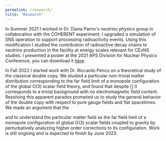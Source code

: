 ```yaml
---
permalink: /research/
title: "Research"
---
```


In Summer 2021 I worked in Dr. Diana Parno's neutrino physics group in
collaboration with the COHERENT experiment. I upgraded a simulation of SNS
operation to support processing radioactivity events. Using this modification I
studied the contribution of radioactive decay chains to neutrino production in
the facility at energy scales relevant for CEvNS studies. I presented a poster
at the 2021 APS Division for Nuclear Physics Conference, you can download it
[here](/files/pdf/ParnoPoster.pdf).

In Fall 2022 I started work with Dr. Riccardo Penco on a theoretical study of
the classical double copy. We studied a particular non-trivial matter
distribution corresponding to the far field limit of a monopole configuration
of the global O(3) scalar field theory, and found that despite [] it
corresponds to a trivial background with no electromagnetic field content.
Resolving this apparent paradox prompted us to study the general behavior of
the double copy with respect to pure gauge fields and flat spacetimes. We made
an argument that the 


and to understand the particular matter field as the far field limit of a
monopole configuration of global O(3) scalar fields coupled to gravity by
perturbatively analyzing higher order corrections to its configuration. Work is
still ongoing and is expected to finish by June 2023.

